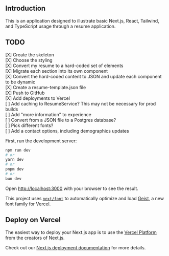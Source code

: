 ## Introduction

This is an application designed to illustrate basic Next.js, React, Tailwind, and TypeScript usage through a resume application.

## TODO
[X] Create the skeleton  
[X] Choose the styling  
[X] Convert my resume to a hard-coded set of elements  
[X] Migrate each section into its own component  
[X] Convert the hard-coded content to JSON and update each component to be dynamic  
[X] Create a resume-template.json file  
[X] Push to GitHub  
[X] Add deployments to Vercel  
[ ] Add caching to ResumeService? This may not be necessary for prod builds  
[ ] Add "more information" to experience  
[ ] Convert from a JSON file to a Postgres database?  
[ ] Pick different fonts?  
[ ] Add a contact options, including demographics updates  

First, run the development server:

```bash
npm run dev
# or
yarn dev
# or
pnpm dev
# or
bun dev
```

Open [http://localhost:3000](http://localhost:3000) with your browser to see the result.

This project uses [`next/font`](https://nextjs.org/docs/app/building-your-application/optimizing/fonts) to automatically optimize and load [Geist](https://vercel.com/font), a new font family for Vercel.

## Deploy on Vercel

The easiest way to deploy your Next.js app is to use the [Vercel Platform](https://vercel.com/new?utm_medium=default-template&filter=next.js&utm_source=create-next-app&utm_campaign=create-next-app-readme) from the creators of Next.js.

Check out our [Next.js deployment documentation](https://nextjs.org/docs/app/building-your-application/deploying) for more details.
